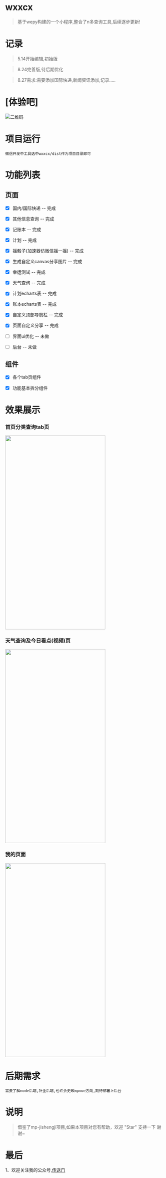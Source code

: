 # wxxcx
> 基于wepy构建的一个小程序,整合了n多查询工具,后续逐步更新!

# 记录
>  5.14开始编辑,初始版
   
>  8.24完善版,待后期优化
   
>  8.27需求:需要添加国际快递,新闻资讯添加,记录.....

# [体验吧]

![二维码](http://osk1hpe2y.bkt.clouddn.com/18-8-26/87348357.jpg)

# 项目运行
```
微信开发中工具选中wxxcx/dist作为项目目录即可
```

# 功能列表
## 页面
- [x] 国内/国际快递 -- 完成
- [x] 其他信息查询 -- 完成
- [x] 记账本 -- 完成
- [x] 计划 -- 完成
- [x] 摇骰子(加速器仿微信摇一摇) -- 完成
- [x] 生成自定义canvas分享图片 -- 完成
- [x] 幸运测试 -- 完成
- [x] 天气查询 -- 完成
- [x] 计划echarts表 -- 完成
- [x] 账本echarts表 -- 完成
- [x] 自定义顶部导航栏 -- 完成
- [x] 页面自定义分享 -- 完成
- [ ] 界面ui优化 -- 未做
- [ ] 后台 -- 未做



## 组件
- [x] 各个tab页组件
- [x] 功能基本拆分组件


# 效果展示

### 首页分类查询tab页

<img src="http://osk1hpe2y.bkt.clouddn.com/18-9-4/43840176.jpg" width="320" height="619"/>

### 天气查询及今日看点(视频)页

<img src="http://osk1hpe2y.bkt.clouddn.com/18-9-4/44449564.jpg" width="320" height="619"/>

### 我的页面

<img src="http://osk1hpe2y.bkt.clouddn.com/18-9-4/92069905.jpg" width="320" height="619"/>

# 后期需求
```
需要了解node后端,补全后端,也许会更改mpvue方向,期待部署上后台
```

# 说明

>  借鉴了mp-jishengji项目,如果本项目对您有帮助，欢迎 "Star" 支持一下 谢谢~




# 最后

1、欢迎关注我的公众号,[传送门](https://jiashidai.gitee.io/carforwuhou/)





